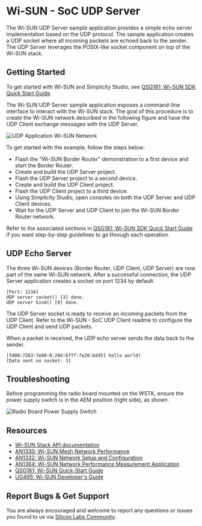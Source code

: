# Wi-SUN - SoC UDP Server

The Wi-SUN UDP Server sample application provides a simple echo server implementation based on the UDP protocol. The sample application creates a UDP socket where all incoming packets are echoed back to the sender. The UDP Server leverages the POSIX-like socket component on top of the Wi-SUN stack.

## Getting Started

To get started with Wi-SUN and Simplicity Studio, see [QSG181: Wi-SUN SDK Quick Start Guide](https://www.silabs.com/documents/public/quick-start-guides/qsg181-wi-sun-sdk-quick-start-guide.pdf).

The Wi-SUN UDP Server sample application exposes a command-line interface to interact with the Wi-SUN stack. The goal of this procedure is to create the Wi-SUN network described in the following figure and have the UDP Client exchange messages with the UDP Server.

![UDP Application Wi-SUN Network](readme_img1.png)

To get started with the example, follow the steps below:

* Flash the "Wi-SUN Border Router" demonstration to a first device and start the Border Router.
* Create and build the UDP Server project.
* Flash the UDP Server project to a second device.
* Create and build the UDP Client project.
* Flash the UDP Client project to a third device.
* Using Simplicity Studio, open consoles on both the UDP Server and UDP Client devices.
* Wait for the UDP Server and UDP Client to join the Wi-SUN Border Router network.

Refer to the associated sections in [QSG181: Wi-SUN SDK Quick Start Guide](https://www.silabs.com/documents/public/quick-start-guides/qsg181-wi-sun-sdk-quick-start-guide.pdf) if you want step-by-step guidelines to go through each operation.

## UDP Echo Server

The three Wi-SUN devices (Border Router, UDP Client, UDP Server) are now part of the same Wi-SUN network. After a successful connection, the UDP Server application creates a socket on port 1234 by default.

    [Port: 1234]
    UDP server socket() [3] done.
    UDP server bind() [0] done.

The UDP Server socket is ready to receive an incoming packets from the UDP Client. Refer to the Wi-SUN - SoC UDP Client readme to configure the UDP Client and send UDP packets.

When a packet is received, the UDP echo server sends the data back to the sender.

    [fd00:7283:7e00:0:20d:6fff:fe20:bd45] hello world!
    [Data sent on socket: 3]

## Troubleshooting

Before programming the radio board mounted on the WSTK, ensure the power supply switch is in the AEM position (right side), as shown.

![Radio Board Power Supply Switch](readme_img0.png)

## Resources

* [Wi-SUN Stack API documentation](https://docs.silabs.com/wisun/latest)
* [AN1330: Wi-SUN Mesh Network Performance](https://www.silabs.com/documents/public/application-notes/an1330-wi-sun-network-performance.pdf)
* [AN1332: Wi-SUN Network Setup and Configuration](https://www.silabs.com/documents/public/application-notes/an1332-wi-sun-network-configuration.pdf)
* [AN1364: Wi-SUN Network Performance Measurement Application](https://www.silabs.com/documents/public/application-notes/an1364-wi-sun-network-performance-measurement-app.pdf)
* [QSG181: Wi-SUN Quick-Start Guide](https://www.silabs.com/documents/public/quick-start-guides/qsg181-wi-sun-sdk-quick-start-guide.pdf)
* [UG495: Wi-SUN Developer's Guide](https://www.silabs.com/documents/public/user-guides/ug495-wi-sun-developers-guide.pdf)

## Report Bugs & Get Support

You are always encouraged and welcome to report any questions or issues you found to us via [Silicon Labs Community](https://community.silabs.com/s/topic/0TO1M000000qHc6WAE/wisun).

